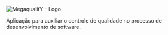 ![MegaqualitY - Logo](https://rawgit.com/brunomrpx/megaquality/master/static/images/logo-megaquality.svg)

Aplicação para auxiliar o controle de qualidade no processo de desenvolvimento de software.
